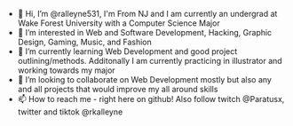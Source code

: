 - 👋 Hi, I’m @ralleyne531, I'm From NJ and I am currently an undergrad at Wake Forest University with a Computer Science Major
- 👀 I’m interested in Web and Software Development, Hacking, Graphic Design, Gaming, Music, and Fashion
- 🌱 I’m currently learning Web Development and good project outlining/methods. Additonally I am currently practicing in illustrator and working towards my major
- 💞️ I’m looking to collaborate on Web Development mostly but also any and all projects that would improve my all around skills
- 📫 How to reach me - right here on github! Also follow twitch @Paratusx, twitter and tiktok @rkalleyne

<!---
ralleyne531/ralleyne531 is a ✨ special ✨ repository because its `README.md` (this file) appears on your GitHub profile.
You can click the Preview link to take a look at your changes.
--->
